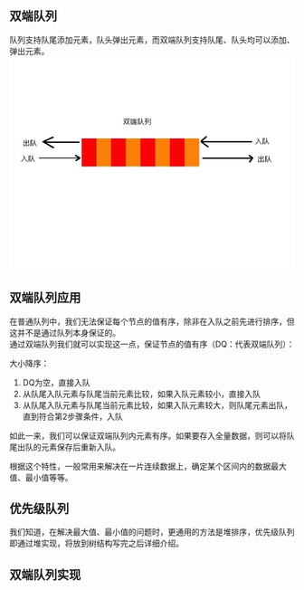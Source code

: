 ## 双端队列
队列支持队尾添加元素，队头弹出元素，而双端队列支持队尾、队头均可以添加、弹出元素。
![](../../images/26.jpg)

## 双端队列应用
在普通队列中，我们无法保证每个节点的值有序，除非在入队之前先进行排序，但这并不是通过队列本身保证的。  
通过双端队列我们就可以实现这一点，保证节点的值有序（DQ：代表双端队列）：

大小降序：
1. DQ为空，直接入队
2. 从队尾入队元素与队尾当前元素比较，如果入队元素较小，直接入队
3. 从队尾入队元素与队尾当前元素比较，如果入队元素较大，则队尾元素出队，直到符合第2步骤条件，入队

如此一来，我们可以保证双端队列内元素有序。如果要存入全量数据，则可以将队尾出队的元素保存后重新入队。

根据这个特性，一般常用来解决在一片连续数据上，确定某个区间内的数据最大值、最小值等等。

## 优先级队列
我们知道，在解决最大值、最小值的问题时，更通用的方法是堆排序，优先级队列即通过堆实现，将放到树结构写完之后详细介绍。

## 双端队列实现
